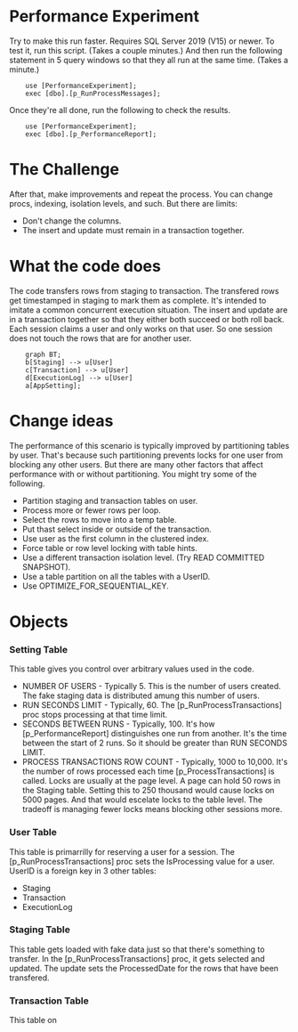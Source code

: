 # Performance Experiment

Try to make this run faster. Requires SQL Server 2019 (V15) or newer. To test it, run this script. (Takes a couple minutes.) And then run the following statement in 5 query windows so that they all run at the same time. (Takes a minute.)

		use [PerformanceExperiment];
		exec [dbo].[p_RunProcessMessages];

Once they're all done, run the following to check the results.

		use [PerformanceExperiment];
		exec [dbo].[p_PerformanceReport];

# The Challenge
After that, make improvements and repeat the process. You can change procs, indexing, isolation levels, and such. But there are limits:
* Don't change the columns.
* The insert and update must remain in a transaction together.

# What the code does
The code transfers rows from staging to transaction. The transfered rows get timestamped in staging to mark them as complete. It's intended to imitate a common concurrent execution situation. The insert and update are in a transaction together so that they either both succeed or both roll back. Each session claims a user and only works on that user. So one session does not touch the rows that are for another user.

```mermaid
	graph BT;
	b[Staging] --> u[User]
	c[Transaction] --> u[User]
	d[ExecutionLog] --> u[User]
	a[AppSetting];
```

# Change ideas
The performance of this scenario is typically improved by partitioning tables by user. That's because such partitioning prevents locks for one user from blocking any other users. But there are many other factors that affect performance with or without partitioning. You might try some of the following.
- Partition staging and transaction tables on user.
- Process more or fewer rows per loop.
- Select the rows to move into a temp table.
- Put thast select inside or outside of the transaction.
- Use user as the first column in the clustered index.
- Force table or row level locking with table hints.
- Use a different transaction isolation level. (Try READ COMMITTED SNAPSHOT).
- Use a table partition on all the tables with a UserID.
- Use OPTIMIZE_FOR_SEQUENTIAL_KEY.

# Objects
### Setting Table
This table gives you control over arbitrary values used in the code. 
- NUMBER OF USERS - Typically 5. This is the number of users created. The fake staging data is distributed amung this number of users.
- RUN SECONDS LIMIT - Typically, 60. The [p_RunProcessTransactions] proc stops processing at that time limit.
- SECONDS BETWEEN RUNS - Typically, 100. It's how [p_PerformanceReport] distinguishes one run from another. It's the time between the start of 2 runs. So it should be greater than RUN SECONDS LIMIT.
- PROCESS TRANSACTIONS ROW COUNT - Typically, 1000 to 10,000. It's the number of rows processed each time [p_ProcessTransactions] is called. Locks are usually at the page level. A page can hold 50 rows in the Staging table. Setting this to 250 thousand would cause locks on 5000 pages. And that would escelate locks to the table level. The tradeoff is managing fewer locks means blocking other sessions more. 

### User Table
This table is primarrilly for reserving a user for a session. The [p_RunProcessTransactions] proc sets the IsProcessing value for a user. UserID is a foreign key in 3 other tables:
- Staging
- Transaction
- ExecutionLog

### Staging Table
This table gets loaded with fake data just so that there's something to transfer. In the [p_RunProcessTransactions] proc, it gets selected and updated. The update sets the ProcessedDate for the rows that have been transfered.

### Transaction Table
This table on



